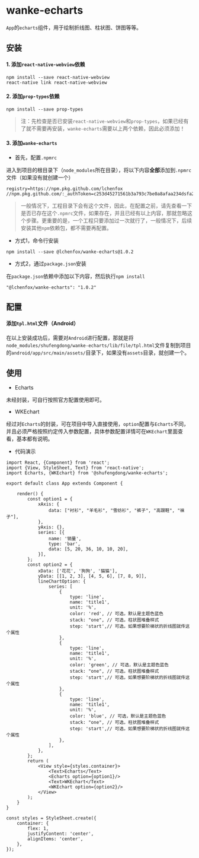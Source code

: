 # wanke-echarts

`App`的`echarts`组件，用于绘制折线图、柱状图、饼图等等。

## 安装

#### 1. 添加`react-native-webview`依赖

```
npm install --save react-native-webview
react-native link react-native-webview
```

#### 2. 添加`prop-types`依赖

```
npm install --save prop-types
```

> 注：先检查是否已安装`react-native-webview`和`prop-types`，如果已经有了就不需要再安装，`wanke-echarts`需要以上两个依赖，因此必须添加！

#### 3. 添加`wanke-echarts`

- 首先，配置`.npmrc`

进入到项目的根目录下（`node_modules`所在目录），将以下内容**全部**添加到`.npmrc`文件（如果没有就创建一个）

```
registry=https://npm.pkg.github.com/lchenfox
//npm.pkg.github.com/:_authToken=c253d45271561b3a793c7be0a8afaa234dsfa234adf234
```

> 一般情况下，工程目录下会有这个文件，因此，在配置之前，请先查看一下是否已存在这个`.npmrc`文件，如果存在，并且已经有以上内容，那就忽略这个步骤。更重要的是，一个工程只要添加过一次就行了，一般情况下，后续安装其他`npm`依赖包，都不需要再配置。

- 方式1，命令行安装

```
npm install --save @lchenfox/wanke-echarts@1.0.2
```

- 方式2，通过`package.json`安装

在`package.json`依赖中添加以下内容，然后执行`npm install`

```
"@lchenfox/wanke-echarts": "1.0.2"
```

## 配置

#### 添加`tpl.html`文件（Android）

在以上安装成功后，需要对`Android`进行配置，那就是将`node_modules/shufengdong/wanke-echarts/lib/file/tpl.html`文件复制到项目的`android/app/src/main/assets/`目录下，如果没有`assets`目录，就创建一个。

## 使用

- Echarts 

未经封装，可自行按照官方配置使用即可。

- WKEchart

经过对`Echarts`的封装，可在项目中导入直接使用，`option`配置与`Echarts`不同，并且必须严格按照约定传入参数配置，具体参数配置详情可在`WKEchart`里面查看，基本都有说明。

- 代码演示

```
import React, {Component} from 'react';
import {View, StyleSheet, Text} from 'react-native';
import Echarts, {WKEchart} from '@shufengdong/wanke-echarts';

export default class App extends Component {

    render() {
        const option1 = {
            xAxis: {
                data: ["衬衫", "羊毛衫", "雪纺衫", "裤子", "高跟鞋", "袜子"],
            },
            yAxis: {},
            series: [{
                name: '销量',
                type: 'bar',
                data: [5, 20, 36, 10, 10, 20],
            }],
        };
        const option2 = {
            xData: ['花花', '狗狗', '猫猫'],
            yData: [[1, 2, 3], [4, 5, 6], [7, 8, 9]],
            lineChartOption: {
                series: [
                    {
                        type: 'line',
                        name: 'title1',
                        unit: '%',
                        color: 'red', // 可选，默认是主题色蓝色
                        stack: "one", // 可选，柱状图堆叠样式
                        step: 'start',// 可选，如果想要阶梯状的折线图就传这个属性
                    },
                    {
                        type: 'line',
                        name: 'title1',
                        unit: '%',
                        color: 'green', // 可选，默认是主题色蓝色
                        stack: "one", // 可选，柱状图堆叠样式
                        step: 'start',// 可选，如果想要阶梯状的折线图就传这个属性
                    },
                    {
                        type: 'line',
                        name: 'title1',
                        unit: '%',
                        color: 'blue', // 可选，默认是主题色蓝色
                        stack: "one", // 可选，柱状图堆叠样式
                        step: 'start',// 可选，如果想要阶梯状的折线图就传这个属性
                    },
                ],
            },
        };
        return (
            <View style={styles.container}>
                <Text>Echarts</Text>
                <Echarts option={option1}/>
                <Text>WKEchart</Text>
                <WKEchart option={option2}/>
            </View>
        );
    }
}

const styles = StyleSheet.create({
    container: {
        flex: 1,
        justifyContent: 'center',
        alignItems: 'center',
    },
});
```
